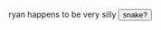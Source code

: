 <html lang="en-us">
	<head>
		ryan happens to be very silly
	</head>
 	<body>
		<button onclick="window.location.href='www.oofy2323.github.io/ryanissilly/snake';">
				snake?
		</button>
	</body>
